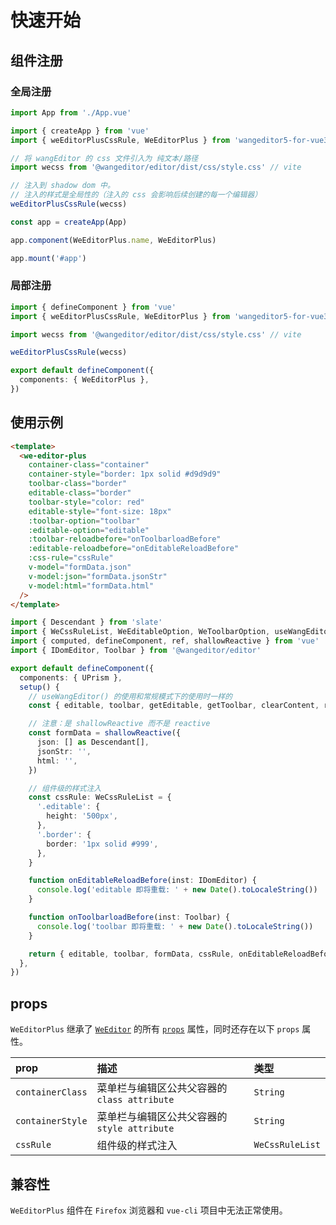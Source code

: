 # 快速开始

## 组件注册

### 全局注册

```ts
import App from './App.vue'

import { createApp } from 'vue'
import { weEditorPlusCssRule, WeEditorPlus } from 'wangeditor5-for-vue3'

// 将 wangEditor 的 css 文件引入为 纯文本/路径
import wecss from '@wangeditor/editor/dist/css/style.css' // vite

// 注入到 shadow dom 中。
// 注入的样式是全局性的（注入的 css 会影响后续创建的每一个编辑器）
weEditorPlusCssRule(wecss)

const app = createApp(App)

app.component(WeEditorPlus.name, WeEditorPlus)

app.mount('#app')
```

### 局部注册

```ts
import { defineComponent } from 'vue'
import { weEditorPlusCssRule, WeEditorPlus } from 'wangeditor5-for-vue3'

import wecss from '@wangeditor/editor/dist/css/style.css' // vite

weEditorPlusCssRule(wecss)

export default defineComponent({
  components: { WeEditorPlus },
})
```

## 使用示例

```html
<template>
  <we-editor-plus
    container-class="container"
    container-style="border: 1px solid #d9d9d9"
    toolbar-class="border"
    editable-class="border"
    toolbar-style="color: red"
    editable-style="font-size: 18px"
    :toolbar-option="toolbar"
    :editable-option="editable"
    :toolbar-reloadbefore="onToolbarloadBefore"
    :editable-reloadbefore="onEditableReloadBefore"
    :css-rule="cssRule"
    v-model="formData.json"
    v-model:json="formData.jsonStr"
    v-model:html="formData.html"
  />
</template>
```

```ts
import { Descendant } from 'slate'
import { WeCssRuleList, WeEditableOption, WeToolbarOption, useWangEditor } from 'wangeditor5-for-vue3'
import { computed, defineComponent, ref, shallowReactive } from 'vue'
import { IDomEditor, Toolbar } from '@wangeditor/editor'

export default defineComponent({
  components: { UPrism },
  setup() {
    // useWangEditor() 的使用和常规模式下的使用时一样的
    const { editable, toolbar, getEditable, getToolbar, clearContent, reloadEditor } = useWangEditor()

    // 注意：是 shallowReactive 而不是 reactive
    const formData = shallowReactive({
      json: [] as Descendant[],
      jsonStr: '',
      html: '',
    })

    // 组件级的样式注入
    const cssRule: WeCssRuleList = {
      '.editable': {
        height: '500px',
      },
      '.border': {
        border: '1px solid #999',
      },
    }

    function onEditableReloadBefore(inst: IDomEditor) {
      console.log('editable 即将重载: ' + new Date().toLocaleString())
    }

    function onToolbarloadBefore(inst: Toolbar) {
      console.log('toolbar 即将重载: ' + new Date().toLocaleString())
    }

    return { editable, toolbar, formData, cssRule, onEditableReloadBefore, onToolbarloadBefore }
  },
})
```

## props

`WeEditorPlus` 继承了 [`WeEditor`](../guide/props.md#weeditor) 的所有 [`props`](../guide/README.md#props) 属性，同时还存在以下 `props` 属性。

| prop             | 描述                                         | 类型            |
| :--------------- | :------------------------------------------- | :-------------- |
| `containerClass` | 菜单栏与编辑区公共父容器的 `class attribute` | `String`        |
| `containerStyle` | 菜单栏与编辑区公共父容器的 `style attribute` | `String`        |
| `cssRule`        | 组件级的样式注入                             | `WeCssRuleList` |

## 兼容性

`WeEditorPlus` 组件在 `Firefox` 浏览器和 `vue-cli` 项目中无法正常使用。
